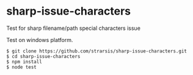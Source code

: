 # sharp-issue-characters
Test for sharp filename/path special characters issue

Test on windows platform.

````
$ git clone https://github.com/strarsis/sharp-issue-characters.git
$ cd sharp-issue-characters
$ npm install
$ node test
````

